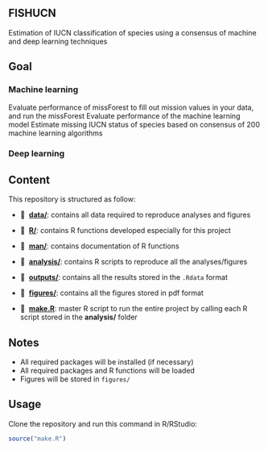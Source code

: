 ## FISHUCN

Estimation of IUCN classification of species using a consensus of machine and deep learning techniques

## Goal

### Machine learning
Evaluate performance of missForest to fill out mission values in your data, and run the missForest
Evaluate performance of the machine learning model
Estimate missing IUCN status of species based on consensus of 200 machine learning algorithms

### Deep learning

## Content

This repository is structured as follow:

- :file_folder: &nbsp;[**data/**](https://github.com/RaphSeguin/FISHUCN_clean/tree/master/data):
contains all data required to reproduce analyses and figures

- :file_folder: &nbsp;[**R/**](https://github.com/RaphSeguin/FISHUCN_clean/tree/master/R):
contains R functions developed especially for this project

- :file_folder: &nbsp;[**man/**](https://github.com/RaphSeguin/FISHUCN_clean/tree/master/man):
contains documentation of R functions

- :file_folder: &nbsp;[**analysis/**](https://github.com/RaphSeguin/FISHUCN_clean/tree/master/analysis):
contains R scripts to reproduce all the analyses/figures

- :file_folder: &nbsp;[**outputs/**](https://github.com/RaphSeguin/FISHUCN_clean/tree/master/outputs):
contains all the results stored in the `.Rdata` format

- :file_folder: &nbsp;[**figures/**](https://github.com/RaphSeguin/FISHUCN_clean/tree/master/figures):
contains all the figures stored in pdf format

- :page_facing_up: &nbsp;[**make.R**](https://github.com/RaphSeguin/FISHUCN_clean/tree/master/make.R):
master R script to run the entire project by calling each R script stored in the **analysis/** folder

## Notes

- All required packages will be installed (if necessary)
- All required packages and R functions will be loaded
- Figures will be stored in `figures/`

## Usage

Clone the repository and run this command in R/RStudio:

```r
source("make.R")
```
 

